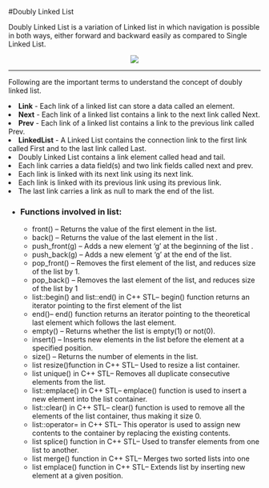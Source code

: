 #Doubly Linked List

Doubly Linked List is a variation of Linked list in which navigation is possible in both ways, either forward and backward easily as compared to Single Linked List.

<center><img src="https://www.studytonight.com/code/python/ds/images/doubly-linked-list-1.png"></center>

<hr>

Following are the important terms to understand the concept of doubly linked list.

<li> <b>Link</b> - Each link of a linked list can store a data called an element.
<li> <b>Next</b> - Each link of a linked list contains a link to the next link called Next.
<li> <b>Prev</b> - Each link of a linked list contains a link to the previous link called Prev.
<li> <b>LinkedList</b> - A Linked List contains the connection link to the first link called First and to the last link called Last.

<br>

<li> Doubly Linked List contains a link element called head and tail.
<li> Each link carries a data field(s) and two link fields called next and prev.
<li> Each link is linked with its next link using its next link.
<li> Each link is linked with its previous link using its previous link.
<li> The last link carries a link as null to mark the end of the list.

<br>

 * ### Functions involved in list: 
      * front() – Returns the value of the first element in the list.
      * back() – Returns the value of the last element in the list .
      * push_front(g) – Adds a new element ‘g’ at the beginning of the list .
      * push_back(g) – Adds a new element ‘g’ at the end of the list.
      * pop_front() – Removes the first element of the list, and reduces size of the list by 1.
      * pop_back() – Removes the last element of the list, and reduces size of the list by 1
      * list::begin() and list::end() in C++ STL– begin() function returns an iterator pointing to the first element of the list
      * end()– end() function returns an iterator pointing to the theoretical last element which follows the last element.
      * empty() – Returns whether the list is empty(1) or not(0).
      * insert() – Inserts new elements in the list before the element at a specified position.
      * size() – Returns the number of elements in the list.
      * list resize()function in C++ STL– Used to resize a list container.
      * list unique() in C++ STL– Removes all duplicate consecutive elements from the list.
      * list::emplace() in C++ STL– emplace() function is used to insert a new element into the list container.
      * list::clear() in C++ STL– clear() function is used to remove all the elements of the list container, thus making it size 0.
      * list::operator= in C++ STL– This operator is used to assign new contents to the container by replacing the existing contents.
      * list splice() function in C++ STL– Used to transfer elements from one list to another.
      * list merge() function in C++ STL– Merges two sorted lists into one
      * list emplace() function in C++ STL– Extends list by inserting new element at a given position.
